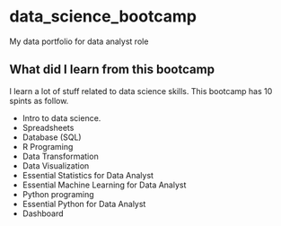 # data_science_bootcamp
My data portfolio for data analyst role

## What did I learn from this bootcamp

I learn a lot of stuff related to data science skills. This bootcamp has 10 spints as follow.

- Intro to data science.
- Spreadsheets
- Database (SQL)
- R Programing
- Data Transformation
- Data Visualization
- Essential Statistics for Data Analyst 
- Essential Machine Learning for Data Analyst
- Python programing
- Essential Python for Data Analyst
- Dashboard
